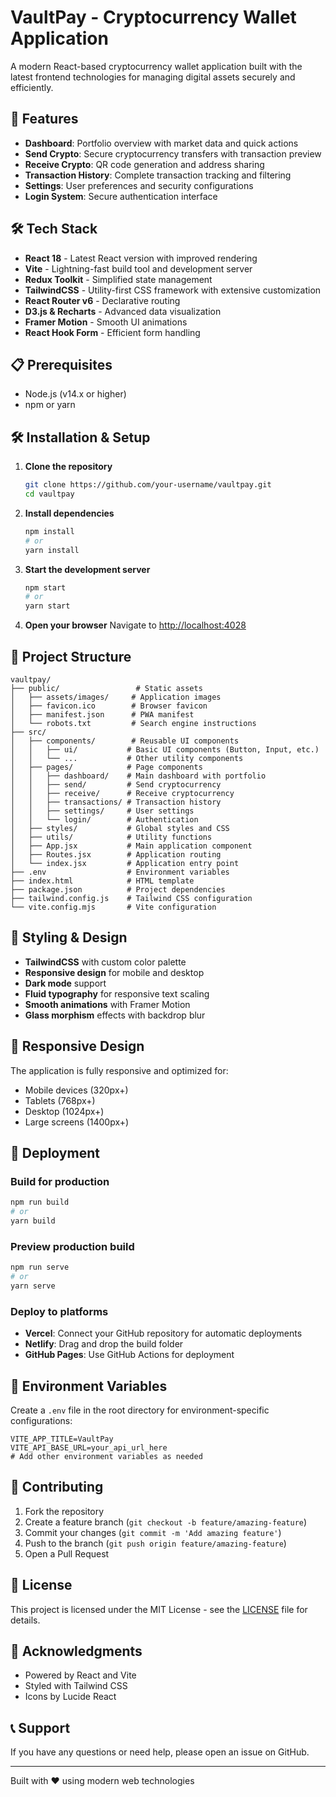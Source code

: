 # VaultPay - Cryptocurrency Wallet Application

A modern React-based cryptocurrency wallet application built with the latest frontend technologies for managing digital assets securely and efficiently.

## 🚀 Features

- **Dashboard**: Portfolio overview with market data and quick actions
- **Send Crypto**: Secure cryptocurrency transfers with transaction preview
- **Receive Crypto**: QR code generation and address sharing
- **Transaction History**: Complete transaction tracking and filtering
- **Settings**: User preferences and security configurations
- **Login System**: Secure authentication interface

## 🛠️ Tech Stack

- **React 18** - Latest React version with improved rendering
- **Vite** - Lightning-fast build tool and development server
- **Redux Toolkit** - Simplified state management
- **TailwindCSS** - Utility-first CSS framework with extensive customization
- **React Router v6** - Declarative routing
- **D3.js & Recharts** - Advanced data visualization
- **Framer Motion** - Smooth UI animations
- **React Hook Form** - Efficient form handling

## 📋 Prerequisites

- Node.js (v14.x or higher)
- npm or yarn

## 🛠️ Installation & Setup

1. **Clone the repository**
   ```bash
   git clone https://github.com/your-username/vaultpay.git
   cd vaultpay
   ```

2. **Install dependencies**
   ```bash
   npm install
   # or
   yarn install
   ```

3. **Start the development server**
   ```bash
   npm start
   # or
   yarn start
   ```

4. **Open your browser**
   Navigate to [http://localhost:4028](http://localhost:4028)

## 📁 Project Structure

```
vaultpay/
├── public/                 # Static assets
│   ├── assets/images/     # Application images
│   ├── favicon.ico        # Browser favicon
│   ├── manifest.json      # PWA manifest
│   └── robots.txt         # Search engine instructions
├── src/
│   ├── components/        # Reusable UI components
│   │   ├── ui/           # Basic UI components (Button, Input, etc.)
│   │   └── ...           # Other utility components
│   ├── pages/            # Page components
│   │   ├── dashboard/    # Main dashboard with portfolio
│   │   ├── send/         # Send cryptocurrency
│   │   ├── receive/      # Receive cryptocurrency
│   │   ├── transactions/ # Transaction history
│   │   ├── settings/     # User settings
│   │   └── login/        # Authentication
│   ├── styles/           # Global styles and CSS
│   ├── utils/            # Utility functions
│   ├── App.jsx           # Main application component
│   ├── Routes.jsx        # Application routing
│   └── index.jsx         # Application entry point
├── .env                  # Environment variables
├── index.html            # HTML template
├── package.json          # Project dependencies
├── tailwind.config.js    # Tailwind CSS configuration
└── vite.config.mjs       # Vite configuration
```

## 🎨 Styling & Design

- **TailwindCSS** with custom color palette
- **Responsive design** for mobile and desktop
- **Dark mode** support
- **Fluid typography** for responsive text scaling
- **Smooth animations** with Framer Motion
- **Glass morphism** effects with backdrop blur

## 📱 Responsive Design

The application is fully responsive and optimized for:
- Mobile devices (320px+)
- Tablets (768px+)
- Desktop (1024px+)
- Large screens (1400px+)

## 🚀 Deployment

### Build for production
```bash
npm run build
# or
yarn build
```

### Preview production build
```bash
npm run serve
# or
yarn serve
```

### Deploy to platforms
- **Vercel**: Connect your GitHub repository for automatic deployments
- **Netlify**: Drag and drop the build folder
- **GitHub Pages**: Use GitHub Actions for deployment

## 🔧 Environment Variables

Create a `.env` file in the root directory for environment-specific configurations:

```env
VITE_APP_TITLE=VaultPay
VITE_API_BASE_URL=your_api_url_here
# Add other environment variables as needed
```

## 🤝 Contributing

1. Fork the repository
2. Create a feature branch (`git checkout -b feature/amazing-feature`)
3. Commit your changes (`git commit -m 'Add amazing feature'`)
4. Push to the branch (`git push origin feature/amazing-feature`)
5. Open a Pull Request

## 📄 License

This project is licensed under the MIT License - see the [LICENSE](LICENSE) file for details.

## 🙏 Acknowledgments
- Powered by React and Vite
- Styled with Tailwind CSS
- Icons by Lucide React

## 📞 Support

If you have any questions or need help, please open an issue on GitHub.

---

Built with ❤️ using modern web technologies
